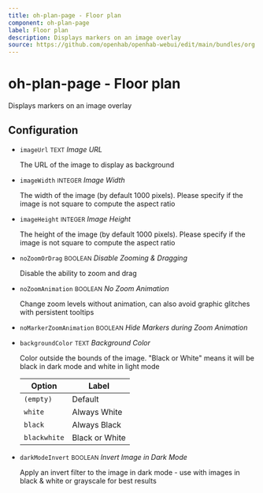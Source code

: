 ```yaml
---
title: oh-plan-page - Floor plan
component: oh-plan-page
label: Floor plan
description: Displays markers on an image overlay
source: https://github.com/openhab/openhab-webui/edit/main/bundles/org.openhab.ui/doc/components/oh-plan-page.md
---
```


# oh-plan-page - Floor plan

<!-- GENERATED componentDescription -->
Displays markers on an image overlay
<!-- GENERATED /componentDescription -->

## Configuration

<!-- GENERATED props -->

- `imageUrl` <small>TEXT</small> _Image URL_

  The URL of the image to display as background

- `imageWidth` <small>INTEGER</small> _Image Width_

  The width of the image (by default 1000 pixels). Please specify if the image is not square to compute the aspect ratio

- `imageHeight` <small>INTEGER</small> _Image Height_

  The height of the image (by default 1000 pixels). Please specify if the image is not square to compute the aspect ratio

- `noZoomOrDrag` <small>BOOLEAN</small> _Disable Zooming & Dragging_

  Disable the ability to zoom and drag

- `noZoomAnimation` <small>BOOLEAN</small> _No Zoom Animation_

  Change zoom levels without animation, can also avoid graphic glitches with persistent tooltips

- `noMarkerZoomAnimation` <small>BOOLEAN</small> _Hide Markers during Zoom Animation_

- `backgroundColor` <small>TEXT</small> _Background Color_

  Color outside the bounds of the image. "Black or White" means it will be black in dark mode and white in light mode

  | Option | Label |
  |--------|-------|
  | `(empty)` | Default |
  | `white` | Always White |
  | `black` | Always Black |
  | `blackwhite` | Black or White |


- `darkModeInvert` <small>BOOLEAN</small> _Invert Image in Dark Mode_

  Apply an invert filter to the image in dark mode - use with images in black & white or grayscale for best results

<!-- GENERATED /props -->
